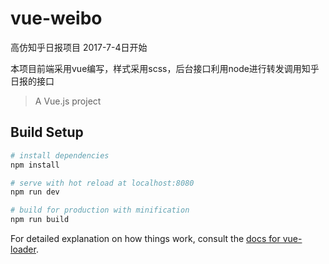 # vue-weibo
高仿知乎日报项目  2017-7-4日开始

本项目前端采用vue编写，样式采用scss，后台接口利用node进行转发调用知乎日报的接口




> A Vue.js project

## Build Setup

``` bash
# install dependencies
npm install

# serve with hot reload at localhost:8080
npm run dev

# build for production with minification
npm run build
```

For detailed explanation on how things work, consult the [docs for vue-loader](http://vuejs.github.io/vue-loader).
